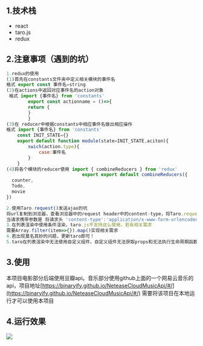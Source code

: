 ## 1.技术栈
* react
* taro.js
* redux

## 2.注意事项（遇到的坑）
```javascript
1.redux的使用
(1)首先在constants文件夹中定义相关模块的事件名
格式 export const 事件名=string
(2)在actions中返回对应事件名的action对象
 格式 import {事件名} from 'constants'
 		export const actionname = ()=>{
 		return {
 		}
 		}
(3)在 reducer中根据constants中相应事件名做出相应操作
格式 import {事件名} from 'constants'
	const INIT_STATE={}
	export default function module(state=INIT_STATE,aciton){
		swich(action.type){
			case:事件名
		}
	}
(4)将各个模块的reducer使用 import { combineReducers } from 'redux'
							export export default combineReducers({
  counter,
  Todo,
  movie
})

2.使用Taro.request()发送ajax的坑
将url复制到浏览器，查看浏览器中的request header中的content-type，将Taro.request中的heaer设置为相应的content-type
当请求携带参数是 将请求头 'content-type':'application/x-www-form-urlencoded' 这样设置
3.在列表渲染中使用条件渲染，taro.js不支持这么使用，若有相关需求
需要Array.filter(item=>{}).map()实现相关需求
4.若出现莫名其妙的问题，更新taro即可！
5.taro在列表渲染中无法使用自定义组件，自定义组件无法获取props和无法执行生命周期函数
```
## 3.使用

本项目电影部分后端使用豆瓣api。音乐部分使用github上面的一个网易云音乐的api，项目地址[https://binaryify.github.io/NeteaseCloudMusicApi/#/](https://binaryify.github.io/NeteaseCloudMusicApi/#/)
需要将该项目在本地运行才可以使用本项目

## 4.运行效果
<img src='https://github.com/externalFa/Taro-pra/blob/master/src/static/22.gif' >
